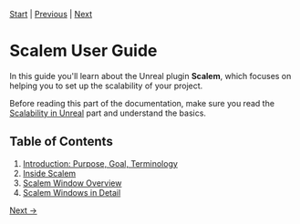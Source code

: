 [Start](Index.md) | [Previous](Scalability-in-Unreal.md) | [Next](Scalem-User-Guide/Introduction.md)

# Scalem User Guide

In this guide you'll learn about the Unreal plugin **Scalem**, which focuses on helping you to set up the scalability of your project.

Before reading this part of the documentation, make sure you read the [Scalability in Unreal](Scalability-in-Unreal.md) part and understand the basics.

## Table of Contents

1. [Introduction: Purpose, Goal, Terminology](Scalem-User-Guide/Introduction.md)
2. [Inside Scalem](Scalem-User-Guide/Inside-Scalem.md)
2. [Scalem Window Overview](Scalem-User-Guide/Window-Overview.md)
3. [Scalem Windows in Detail](Scalem-User-Guide/Windows-in-Detail.md)

[Next &rarr;](Scalem-User-Guide/Introduction.md)
